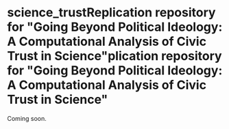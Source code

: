 # science_trustReplication repository for "Going Beyond Political Ideology: A Computational Analysis of Civic Trust in Science"plication repository for "Going Beyond Political Ideology: A Computational Analysis of Civic Trust in Science"

Coming soon.
